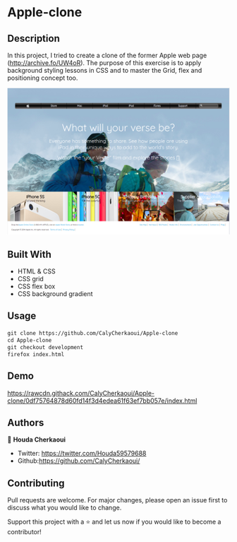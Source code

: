 # Apple-clone
## Description
In this project, I tried to create a clone of the former Apple web page (http://archive.fo/UW4oR). The purpose of this exercise is to apply background styling lessons in CSS and to master the Grid, flex and positioning concept too.

![screenshot](images/Screenshot.png)


## Built With
- HTML & CSS
- CSS grid
- CSS flex box
- CSS background gradient

## Usage
```Git
git clone https://github.com/CalyCherkaoui/Apple-clone
cd Apple-clone
git checkout development
firefox index.html
```
## Demo
https://rawcdn.githack.com/CalyCherkaoui/Apple-clone/0df75764878d60fd14f3d4edea61f63ef7bb057e/index.html

## Authors
👩 **Houda Cherkaoui**
- Twitter: https://twitter.com/Houda59579688
- Github:https://github.com/CalyCherkaoui/

## Contributing
Pull requests are welcome. For major changes, please open an issue first to discuss what you would like to change.

Support this project with a ⭐️ and let us now if you would like to become a contributor!